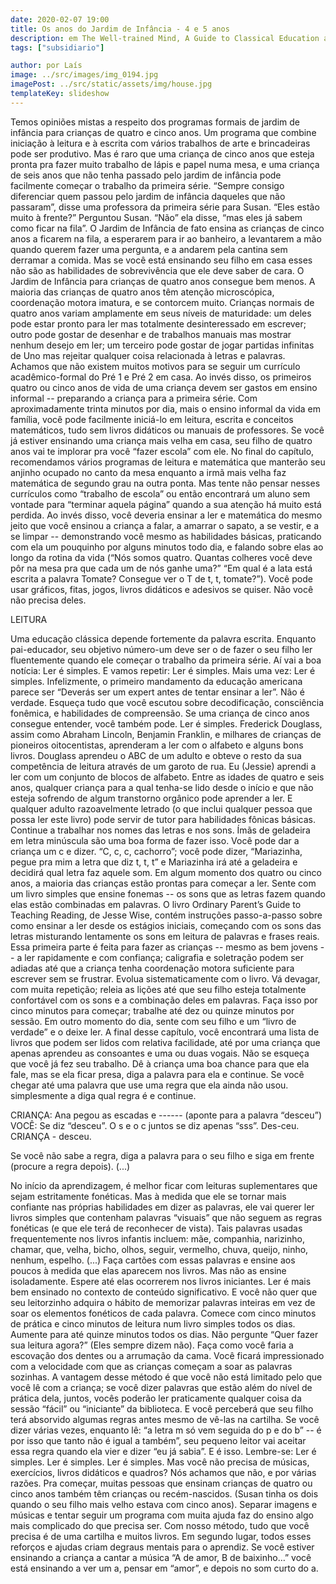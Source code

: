 ```yaml
---
date: 2020-02-07 19:00
title: Os anos do Jardim de Infância - 4 e 5 anos
description: em The Well-trained Mind, A Guide to Classical Education at Home de Susan Wise Bauer e Jessie Wise
tags: ["subsidiario"]

author: por Laís
image: ../src/images/img_0194.jpg
imagePost: ../src/static/assets/img/house.jpg
templateKey: slideshow
---
```


Temos opiniões mistas a respeito dos programas formais de jardim de infância para crianças de quatro e cinco anos. Um programa que combine iniciação à leitura e à escrita com vários trabalhos de arte e brincadeiras pode ser produtivo. Mas é raro que uma criança de cinco anos que esteja pronta pra fazer muito trabalho de lápis e papel numa mesa, e uma criança de seis anos que não tenha passado pelo jardim de infância pode facilmente começar o trabalho da primeira série.
“Sempre consigo diferenciar quem passou pelo jardim de infância daqueles que não passaram”, disse uma professora da primeira série para Susan.
“Eles estão muito à frente?” Perguntou Susan.
“Não” ela disse, “mas eles já sabem como ficar na fila”.
O Jardim de Infância de fato ensina as crianças de cinco anos a ficarem na fila, a esperarem para ir ao banheiro, a levantarem a mão quando querem fazer uma pergunta, e a andarem pela cantina sem derramar a comida. Mas se você está ensinando seu filho em casa esses não são as habilidades de sobrevivência que ele deve saber de cara.
O Jardim de Infância para crianças de quatro anos consegue bem menos. A maioria das crianças de quatro anos têm atenção microscópica, coordenação motora imatura, e se contorcem muito. Crianças normais de quatro anos variam amplamente em seus níveis de maturidade: um deles pode estar pronto para ler mas totalmente desinteressado em escrever; outro pode gostar de desenhar e de trabalhos manuais mas mostrar nenhum desejo em ler; um terceiro pode gostar de jogar partidas infinitas de Uno mas rejeitar qualquer coisa relacionada à letras e palavras.
Achamos que não existem muitos motivos para se seguir um currículo acadêmico-formal do Pré 1 e Pré 2 em casa. Ao invés disso, os primeiros quatro ou cinco anos de vida de uma criança devem ser gastos em ensino informal -- preparando a criança para a primeira série. Com aproximadamente trinta minutos por dia, mais o ensino informal da vida em família, você pode facilmente iniciá-lo em leitura, escrita e conceitos matemáticos, tudo sem livros didáticos ou manuais de professores.
Se você já estiver ensinando uma criança mais velha em casa, seu filho de quatro anos vai te implorar pra você “fazer escola” com ele. No final do capítulo, recomendamos vários programas de leitura e matemática que manterão seu anjinho ocupado no canto da mesa enquanto a irmã mais velha faz matemática de segundo grau na outra ponta. Mas tente não pensar nesses currículos como “trabalho de escola” ou então encontrará um aluno sem vontade para “terminar aquela página” quando a sua atenção há muito está perdida.
Ao invés disso, você deveria ensinar a ler e matemática do mesmo jeito que você ensinou a criança a falar, a amarrar o sapato, a se vestir, e a se limpar -- demonstrando você mesmo as habilidades básicas, praticando com ela um pouquinho por alguns minutos todo dia, e falando sobre elas ao longo da rotina da vida (“Nós somos quatro. Quantas colheres você deve pôr na mesa pra que cada um de nós ganhe uma?” “Em qual é a lata está escrita a palavra Tomate? Consegue ver o T de t, t, tomate?”).
Você pode usar gráficos, fitas, jogos, livros didáticos e adesivos se quiser. Não você não precisa deles.

LEITURA

Uma educação clássica depende fortemente da palavra escrita. Enquanto pai-educador, seu objetivo número-um deve ser o de fazer o seu filho ler fluentemente quando ele começar o trabalho da primeira série.
Aí vai a boa notícia: Ler é simples.
E vamos repetir: Ler é simples.
Mais uma vez: Ler é simples.
Infelizmente, o primeiro mandamento da educação americana parece ser “Deverás ser um expert antes de tentar ensinar a ler”. Não é verdade. Esqueça tudo que você escutou sobre decodificação, consciência fonêmica, e habilidades de compreensão. Se uma criança de cinco anos consegue entender, você também pode.
Ler é simples. Frederick Douglass, assim como Abraham Lincoln, Benjamin Franklin, e milhares de crianças de pioneiros oitocentistas, aprenderam a ler com o alfabeto e alguns bons livros. Douglass aprendeu o ABC de um adulto e obteve o resto da sua competência de leitura através de um garoto de rua. Eu (Jessie) aprendi a ler com um conjunto de blocos de alfabeto. Entre as idades de quatro e seis anos, qualquer criança para a qual tenha-se lido desde o início e que não esteja sofrendo de algum transtorno orgânico pode aprender a ler. E qualquer adulto razoavelmente letrado (o que inclui qualquer pessoa que possa ler este livro) pode servir de tutor para habilidades fônicas básicas. Continue a trabalhar nos nomes das letras e nos sons. Ímãs de geladeira em letra minúscula são uma boa forma de fazer isso. Você pode dar a criança um c e dizer. “C, c, c, cachorro”; você pode dizer, “Mariazinha, pegue pra mim a letra que diz t, t, t” e Mariazinha irá até a geladeira e decidirá qual letra faz aquele som.
Em algum momento dos quatro ou cinco anos, a maioria das crianças estão prontas para começar a ler. Sente com um livro simples que ensine fonemas -- os sons que as letras fazem quando elas estão combinadas em palavras. O livro Ordinary Parent’s Guide to Teaching Reading, de Jesse Wise, contém instruções passo-a-passo sobre como ensinar a ler desde os estágios iniciais, começando com os sons das letras misturando lentamente os sons em leitura de palavras e frases reais. Essa primeira parte é feita para fazer as crianças -- mesmo as bem jovens -- a ler rapidamente e com confiança; caligrafia e soletração podem ser adiadas até que a criança tenha coordenação motora suficiente para escrever sem se frustrar.
Evolua sistematicamente com o livro. Vá devagar, com muita repetição; releia as lições até que seu filho esteja totalmente confortável com os sons e a combinação deles em palavras. Faça isso por cinco minutos para começar; trabalhe até dez ou quinze minutos por sessão.
Em outro momento do dia, sente com seu filho e um “livro de verdade” e o deixe ler. A final desse capítulo, você encontrará uma lista de livros que podem ser lidos com relativa facilidade, até por uma criança que apenas aprendeu as consoantes e uma ou duas vogais. Não se esqueça que você já fez seu trabalho. Dê à criança uma boa chance para que ela fale, mas se ela ficar presa, diga a palavra para ela e continue. Se você chegar até uma palavra que use uma regra que ela ainda não usou. simplesmente a diga qual regra é e continue.

CRIANÇA: Ana pegou as escadas e ------ (aponte para a palavra “desceu”)
VOCÊ: Se diz “desceu”. O s e o c juntos se diz apenas “sss”. Des-ceu.
CRIANÇA - desceu.

Se você não sabe a regra, diga a palavra para o seu filho e siga em frente (procure a regra depois).
(...)

No início da aprendizagem, é melhor ficar com leituras suplementares que sejam estritamente fonéticas. Mas à medida que ele se tornar mais confiante nas próprias habilidades em dizer as palavras, ele vai querer ler livros simples que contenham palavras “visuais” que não seguem as regras fonéticas (e que ele terá de reconhecer de vista). Tais palavras usadas frequentemente nos livros infantis incluem: mãe, companhia, narizinho, chamar, que, velha, bicho, olhos, seguir, vermelho, chuva, queijo, ninho, nenhum, espelho. (...) Faça cartões com essas palavras e ensine aos poucos à medida que elas aparecem nos livros. Mas não as ensine isoladamente. Espere até elas ocorrerem nos livros iniciantes. Ler é mais bem ensinado no contexto de conteúdo significativo. E você não quer que seu leitorzinho adquira o hábito de memorizar palavras inteiras em vez de soar os elementos fonéticos de cada palavra.
Comece com cinco minutos de prática e cinco minutos de leitura num livro simples todos os dias. Aumente para até quinze minutos todos os dias. Não pergunte “Quer fazer sua leitura agora?” (Eles sempre dizem não). Faça como você faria a escovação dos dentes ou a arrumação da cama. Você ficará impressionado com a velocidade com que as crianças começam a soar as palavras sozinhas.
A vantagem desse método é que você não está limitado pelo que você lê com a criança; se você dizer palavras que estão além do nível de prática dela, juntos, vocês poderão ler praticamente qualquer coisa da sessão “fácil” ou “iniciante” da biblioteca. E você perceberá que seu filho terá absorvido algumas regras antes mesmo de vê-las na cartilha. Se você dizer várias vezes, enquanto lê: “a letra m só vem seguida do p e do b” -- é por isso que tanto não é igual a também”, seu pequeno leitor vai aceitar essa regra quando ela vier e dizer “eu já sabia”.
E é isso. Lembre-se: Ler é simples.
Ler é simples.
Ler é simples.
Mas você não precisa de músicas, exercícios, livros didáticos e quadros? Nós achamos que não, e por várias razões.
Pra começar, muitas pessoas que ensinam crianças de quatro ou cinco anos também têm crianças ou recém-nascidos. (Susan tinha os dois quando o seu filho mais velho estava com cinco anos). Separar imagens e músicas e tentar seguir um programa com muita ajuda faz do ensino algo mais complicado do que precisa ser. Com nosso método, tudo que você precisa é de uma cartilha e muitos livros.
Em segundo lugar, todos esses reforços e ajudas criam degraus mentais para o aprendiz. Se você estiver ensinando a criança a cantar a música “A de amor, B de baixinho…” você está ensinando a ver um a, pensar em “amor”, e depois no som curto do a.
